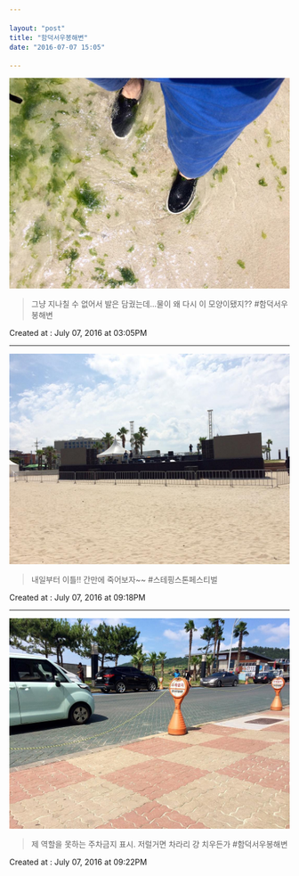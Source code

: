 ```yaml
---

layout: "post"  
title: "함덕서우봉해변"  
date: "2016-07-07 15:05"

---
```


![Images](/media/2016/07/13562111_478790512328022_395942702_n.jpg)

> 그냥 지나칠 수 없어서 발은 담궜는데...물이 왜 다시 이 모양이됐지?? #함덕서우봉해변

Created at : July 07, 2016 at 03:05PM

---

![Images](/media/2016/07/13597546_1036301189785923_207868049_n.jpg)

> 내일부터 이틀!! 간만에 죽어보자~~ #스테핑스톤페스티벌

Created at : July 07, 2016 at 09:18PM

---

![Images](/media/2016/07/13391114_1181965338492503_2029487431_n.jpg)

> 제 역할을 못하는 주차금지 표시. 저럴거면 차라리 걍 치우든가 #함덕서우봉해변

Created at : July 07, 2016 at 09:22PM
